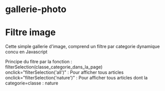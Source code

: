 # gallerie-photo
# Filtre image
Cette simple gallerie d'image, comprend un filtre par categorie dynamique concu en Javascript

Principe du fitre par la fonction : filterSelection(classe_categorie_dans_la_page)
onclick="filterSelection('all')" : Pour afficher tous articles
onclick="filterSelection('nature')" : Pour afficher tous articles dont la categorie=classe : nature
